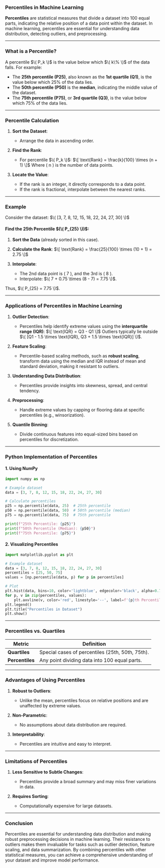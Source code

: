 ### **Percentiles in Machine Learning**

**Percentiles** are statistical measures that divide a dataset into 100 equal parts, indicating the relative position of a data point within the dataset. In machine learning, percentiles are essential for understanding data distribution, detecting outliers, and preprocessing.

---

### **What is a Percentile?**

A percentile $\( P_k \)$ is the value below which $\( k\% \)$ of the data falls. For example:
- The **25th percentile (P25)**, also known as the **1st quartile (Q1)**, is the value below which 25% of the data lies.
- The **50th percentile (P50)** is the **median**, indicating the middle value of the dataset.
- The **75th percentile (P75)**, or **3rd quartile (Q3)**, is the value below which 75% of the data lies.

---

### **Percentile Calculation**

1. **Sort the Dataset**:
   - Arrange the data in ascending order.

2. **Find the Rank**:
   - For percentile $\( P_k \)$:
     $\[
     \text{Rank} = \frac{k}{100} \times (n + 1)
     \]$
     Where \( n \) is the number of data points.

3. **Locate the Value**:
   - If the rank is an integer, it directly corresponds to a data point.
   - If the rank is fractional, interpolate between the nearest ranks.

---

### **Example**

Consider the dataset: $\( [3, 7, 8, 12, 15, 18, 22, 24, 27, 30] \)$

#### Find the 25th Percentile $(\( P_{25} \))$:

1. **Sort the Data** (already sorted in this case).

2. **Calculate the Rank**:
   $\[
   \text{Rank} = \frac{25}{100} \times (10 + 1) = 2.75
   \]$

3. **Interpolate**:
   - The 2nd data point is \( 7 \), and the 3rd is \( 8 \).
   - Interpolate: $\( 7 + 0.75 \times (8 - 7) = 7.75 \)$.

Thus, $\( P_{25} = 7.75 \)$.

---

### **Applications of Percentiles in Machine Learning**

1. **Outlier Detection**:
   - Percentiles help identify extreme values using the **interquartile range (IQR)**:
     $\[
     \text{IQR} = Q3 - Q1
     \]$
     Outliers typically lie outside $\( [Q1 - 1.5 \times \text{IQR}, Q3 + 1.5 \times \text{IQR}] \)$.

2. **Feature Scaling**:
   - Percentile-based scaling methods, such as **robust scaling**, transform data using the median and IQR instead of mean and standard deviation, making it resistant to outliers.

3. **Understanding Data Distribution**:
   - Percentiles provide insights into skewness, spread, and central tendency.

4. **Preprocessing**:
   - Handle extreme values by capping or flooring data at specific percentiles (e.g., winsorization).

5. **Quantile Binning**:
   - Divide continuous features into equal-sized bins based on percentiles for discretization.

---

### **Python Implementation of Percentiles**

#### **1. Using NumPy**
```python
import numpy as np

# Example dataset
data = [3, 7, 8, 12, 15, 18, 22, 24, 27, 30]

# Calculate percentiles
p25 = np.percentile(data, 25)  # 25th percentile
p50 = np.percentile(data, 50)  # 50th percentile (median)
p75 = np.percentile(data, 75)  # 75th percentile

print(f"25th Percentile: {p25}")
print(f"50th Percentile (Median): {p50}")
print(f"75th Percentile: {p75}")
```

#### **2. Visualizing Percentiles**
```python
import matplotlib.pyplot as plt

# Example dataset
data = [3, 7, 8, 12, 15, 18, 22, 24, 27, 30]
percentiles = [25, 50, 75]
values = [np.percentile(data, p) for p in percentiles]

# Plot
plt.hist(data, bins=10, color='lightblue', edgecolor='black', alpha=0.7)
for p, v in zip(percentiles, values):
    plt.axvline(v, color='red', linestyle='--', label=f'{p}th Percentile: {v}')
plt.legend()
plt.title("Percentiles in Dataset")
plt.show()
```

---

### **Percentiles vs. Quartiles**

| **Metric**    | **Definition**                                    |
|---------------|--------------------------------------------------|
| **Quartiles** | Special cases of percentiles (25th, 50th, 75th). |
| **Percentiles** | Any point dividing data into 100 equal parts.    |

---

### **Advantages of Using Percentiles**

1. **Robust to Outliers**:
   - Unlike the mean, percentiles focus on relative positions and are unaffected by extreme values.

2. **Non-Parametric**:
   - No assumptions about data distribution are required.

3. **Interpretability**:
   - Percentiles are intuitive and easy to interpret.

---

### **Limitations of Percentiles**

1. **Less Sensitive to Subtle Changes**:
   - Percentiles provide a broad summary and may miss finer variations in data.

2. **Requires Sorting**:
   - Computationally expensive for large datasets.

---

### **Conclusion**

Percentiles are essential for understanding data distribution and making robust preprocessing decisions in machine learning. Their resistance to outliers makes them invaluable for tasks such as outlier detection, feature scaling, and data summarization. By combining percentiles with other statistical measures, you can achieve a comprehensive understanding of your dataset and improve model performance.
